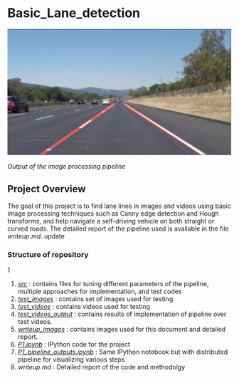 # Basic_Lane_detection
![image_lane](https://github.com/niteshjha08/Basic_Lane_detection/blob/master/writeup_images/hough6.PNG)

*Output of the image processing pipeline*
## Project Overview
The goal of this project is to find lane lines in images and videos using basic image processing techniques such as Canny edge detection and Hough transforms, and help navigate a self-driving vehicle on both straight or curved roads. The detailed report of the pipeline used is available in the file *writeup.md*.
update
### Structure of repository
1

1. [*src*](https://github.com/niteshjha08/Basic_Lane_detection/tree/master/src) : contains files for tuning different parameters of the pipeline, multiple approaches for implementation, and test codes
2. [*test_images*](https://github.com/niteshjha08/Basic_Lane_detection/tree/master/test_images) : contains set of images used for testing.
3. [*test_videos*](https://github.com/niteshjha08/Basic_Lane_detection/tree/master/test_videos) : contains videos used for testing
4. [*test_videos_output*](https://github.com/niteshjha08/Basic_Lane_detection/tree/master/test_videos_output) :  contains results of implementation of pipeline over test videos.
5. [*writeup_images*](https://github.com/niteshjha08/Basic_Lane_detection/tree/master/writeup_images) : contains images used for this document and detailed report.
6. [*P1.ipynb*](https://github.com/niteshjha08/Basic_Lane_detection/blob/master/P1.ipynb) : IPython code for the project
7. [*P1_pipeline_outputs.ipynb*](https://github.com/niteshjha08/Basic_Lane_detection/blob/master/P1_pipeline_outputs.ipynb) : Same IPython notebook but with distributed pipeline for visualizing various steps
8. *writeup.md* : Detailed report of the code and methodolgy
